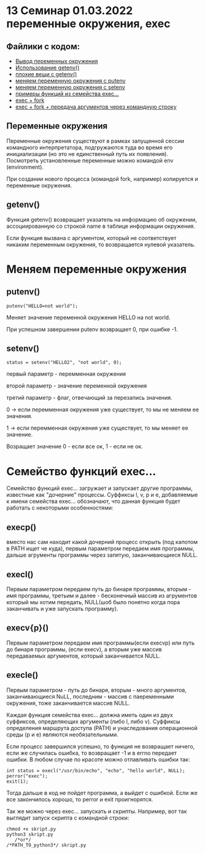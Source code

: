 # 13 Семинар 01.03.2022 переменные окружения, exec

## Файлики с кодом:

* [Вывод переменных окружения](envp.c)
* [Использование getenv()](getenv.c)
* [плохие вещи с getenv()](getenv_test.c)
* [меняем переменную окружения с putenv](putenv.c)
* [меняем переменную окружения с setenv](setenv.c)
* [примеры функций из семейства exec...](exec.c)
* [exec + fork](exec_fork.c)
* [exec + fork + передача аргументов через командную строку](exec_fork_cmd.c)



## Переменные окружения
Переменные окружения существуют в рамках запущенной сессии командного интерпретатора, подгружаются туда во время его инициализации (но это не единственный путь их появления). Посмотреть установленные переменные можно командой env (environment). 

При создании нового процесса (командой fork, например) копируется и переменные окружения.

## getenv()
Функция getenv() возвращает указатель на информацию об окружении, ассоциированную со строкой name в таблице информации окружения. 

Если функция вызвана с аргументом, который не соответствует никаким переменным окружения, то возвращается нулевой указатель.


# Меняем переменные окружения
## putenv()
```
putenv("HELLO=not world");
```
Меняет значение переменной окружения HELLO на not world.

При успешном завершении putenv возвращает 0, при ошибке -1.

## setenv()
```
status = setenv("HELLO2", "not world", 0);
```
первый параметр -  перемменная окружения

второй параметр - значение переменной окружения

третий параметр - флаг, отвечающий за перезапись значения. 

0 -> если перемменная окружения уже существует, то мы не меняем ее значения.

1 -> если перемменная окружения уже существует, то мы меняет ее значение.

Возращает значение 0 - если все ок, 1 - если не ок.

# Семейство функций exec...
Семейство функций  exec... загружает  и  запускает другие программы,   известные   как   "дочерние" процессы. 
Суффиксы l, v, p и e, добавляемые к имени семейства exec...   обозначают,   что  данная  функция  будет работать с некоторыми особенностями:
## execp()
вместо нас сам находит какой дочерний процесс открыть (под капотом в PATH ищет че куда), первым параметром передаем имя программы, дальше агрументы программы через запятую, заканчивающиеся NULL.
## execl()
Первым параметром передаем путь до бинаря программы, вторым - имя программы, третьим и далее - бесконечный массив из агрументов который мы хотим передать, NULL(шоб было понятно когда пора заканчивать и уже запускать программу).

## execv{p}()
Первым параметром передаем имя программы(если execvp) или путь до бинаря программы, (если execv), а вторым уже массив передаваемых аргументов, который заканчивается NULL.

## execle()
Первым параметром - путь до бинаря, вторым - много аргументов, заканчивающиеся NuLL, последним - массив с паеременными окружения, тоже заканчивается массив NULL.

Каждая функция семейства exec...  должна иметь один из двух суффиксов,  определяющих аргументы (либо l, либо  v).  Суффиксы  определения  маршрута  доступа (PATH) и унаследования операционной среды (p  и  e) являются необязательными.

Если процесс завершился успешно, то функция не возвращает ничего, если же случилась ошибка, то возвращает -1 и в errno передает ошибки. В любом случае по красоте можно отлавливать ошибки так:

```
int status = execl("/usr/bin/echo", "echo", "hello world", NULL);
perror("exec");
exit(1);
```
Тогда дальше в код не пойдет программа, а выйдет с ошибкой. Если же все закончилось хорошо, то perror и exit проигнорятся.


Так же можно через exec... запускать и скрипты. Например, вот так выглядит запуск скрипта с командной строки:

```
chmod +x skript.py
python3 skript.py  
   /*or*/
/*PATH_TO_python3*/ skript.py 
```

